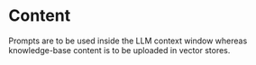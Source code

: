 # Content

Prompts are to be used inside the LLM context window whereas knowledge-base content is to be uploaded in vector stores.